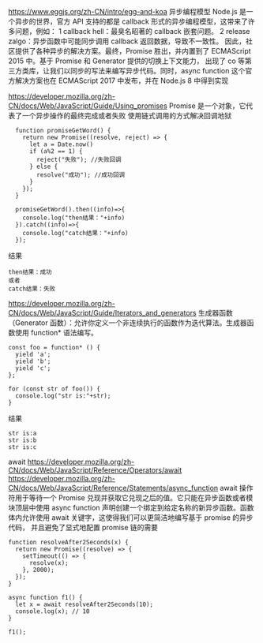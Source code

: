 

https://www.eggjs.org/zh-CN/intro/egg-and-koa
异步编程模型
Node.js 是一个异步的世界，官方 API 支持的都是 callback 形式的异步编程模型，这带来了许多问题，例如：
1 callback hell：最臭名昭著的 callback 嵌套问题。
2 release zalgo：异步函数中可能同步调用 callback 返回数据，导致不一致性。
因此，社区提供了各种异步的解决方案。最终，Promise 胜出，并内置到了 ECMAScript 2015 中。基于 Promise 和 Generator 提供的切换上下文能力，
出现了 co 等第三方类库，让我们以同步的写法来编写异步代码。同时，async function 这个官方解决方案也在 ECMAScript 2017 中发布，并在 Node.js 8 中得到实现


https://developer.mozilla.org/zh-CN/docs/Web/JavaScript/Guide/Using_promises
Promise 是一个对象，它代表了一个异步操作的最终完成或者失败
使用链式调用的方式解决回调地狱
```
  function promiseGetWord() {
    return new Promise((resolve, reject) => {
      let a = Date.now()
      if (a%2 == 1) {
        reject("失败"); //失败回调
      } else {
        resolve("成功"); //成功回调
      }
    });
  }
  
  promiseGetWord().then((info)=>{
    console.log("then结果："+info)
  }).catch((info)=>{
    console.log("catch结果："+info)
  });
```
结果
```
then结果：成功
或者
catch结果：失败
```


https://developer.mozilla.org/zh-CN/docs/Web/JavaScript/Guide/Iterators_and_generators
生成器函数（Generator 函数）：允许你定义一个非连续执行的函数作为迭代算法。生成器函数使用 function* 语法编写。
```
const foo = function* () {
  yield 'a';
  yield 'b';
  yield 'c';
};

for (const str of foo()) {
  console.log("str is:"+str);
}
```
结果
```
str is:a
str is:b
str is:c
```


await
https://developer.mozilla.org/zh-CN/docs/Web/JavaScript/Reference/Operators/await
https://developer.mozilla.org/zh-CN/docs/Web/JavaScript/Reference/Statements/async_function
await 操作符用于等待一个 Promise 兑现并获取它兑现之后的值。它只能在异步函数或者模块顶层中使用
async function 声明创建一个绑定到给定名称的新异步函数。函数体内允许使用 await 关键字，这使得我们可以更简洁地编写基于 promise 的异步代码，
  并且避免了显式地配置 promise 链的需要
```
function resolveAfter2Seconds(x) {
  return new Promise((resolve) => {
    setTimeout(() => {
      resolve(x);
    }, 2000);
  });
}

async function f1() {
  let x = await resolveAfter2Seconds(10);
  console.log(x); // 10
}

f1();
```